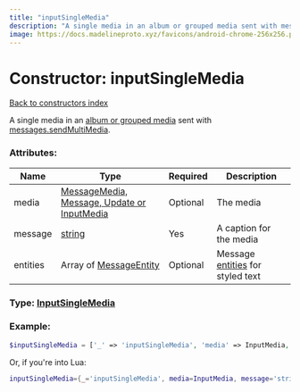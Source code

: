 ```yaml
---
title: "inputSingleMedia"
description: "A single media in an album or grouped media sent with messages.sendMultiMedia."
image: https://docs.madelineproto.xyz/favicons/android-chrome-256x256.png
---
```

# Constructor: inputSingleMedia  
[Back to constructors index](index.md)



A single media in an [album or grouped media](https://core.telegram.org/api/files#albums-grouped-media) sent with [messages.sendMultiMedia](../methods/messages.sendMultiMedia.md).

### Attributes:

| Name     |    Type       | Required | Description |
|----------|---------------|----------|-------------|
|media|[MessageMedia, Message, Update or InputMedia](../types/InputMedia.md) | Optional|The media|
|message|[string](../types/string.md) | Yes|A caption for the media|
|entities|Array of [MessageEntity](../types/MessageEntity.md) | Optional|Message [entities](https://core.telegram.org/api/entities) for styled text|



### Type: [InputSingleMedia](../types/InputSingleMedia.md)


### Example:

```php
$inputSingleMedia = ['_' => 'inputSingleMedia', 'media' => InputMedia, 'message' => 'string', 'entities' => [MessageEntity, MessageEntity]];
```  


Or, if you're into Lua:

```lua
inputSingleMedia={_='inputSingleMedia', media=InputMedia, message='string', entities={MessageEntity}}

```


